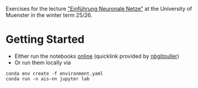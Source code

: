 Exercises for the lecture ["Einführung Neuronale Netze"](https://www.uni-muenster.de/LearnWeb/learnweb2/course/view.php?id=87372) at the University of Muenster in the winter term 25/26.

# Getting Started
- Either run the notebooks [online](https://jupyterhub.uni-muenster.de/hub/user-redirect/git-pull?repo=https%3A%2F%2Fzivgitlab.uni-muenster.de%2Fai-systems%2Fteaching%2Fpublic%2Fws-25%2Feinfuehrung-neuronale-netze&urlpath=lab%2Ftree%2Feinfuehrung-neuronale-netze%2F&branch=main) (quicklink provided by [nbgitpuller](https://nbgitpuller.readthedocs.io/en/latest/link.html))
- Or run them locally via
```
conda env create -f environment.yaml
conda run -n ais-nn jupyter lab
```